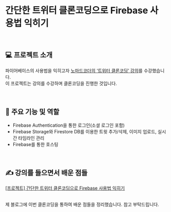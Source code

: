 # 간단한 트위터 클론코딩으로 Firebase 사용법 익히기
<br>

## 💻 프로젝트 소개
파이어베이스의 사용법을 익히고자 [노마드코더의 ‘트위터 클론코딩’ 강의](https://nomadcoders.co/nwitter)를 수강했습니다.<br>
이 프로젝트는 강의를 수강하며 클론코딩을 진행한 것입니다.<br><br><br>

## 📌 주요 기능 및 역할
- Firebase Authentication을 통한 로그인(소셜 로그인 포함)
- Firebase Storage와 Firestore DB를 이용한 트윗 추가/삭제, 이미지 업로드, 실시간 타임라인 관리
- Firebase를 통한 호스팅<br><br><br>

## ✍️ 강의를 들으면서 배운 점들
[[프로젝트] 간단한 트위터 클론코딩으로 Firebase 사용법 익히기](https://quickchabun.tistory.com/87)<br><br>

제 블로그에 이번 클론코딩을 통하여 배운 점들을 정리했습니다. 참고 부탁드립니다.

